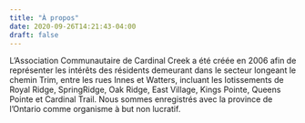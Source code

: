```yaml
---
title: "À propos"
date: 2020-09-26T14:21:43-04:00
draft: false
---
```


L’Association Communautaire de Cardinal Creek a été créée en 2006 afin de représenter les intérêts des résidents
demeurant dans le secteur longeant le chemin Trim, entre les rues Innes et Watters, incluant les lotissements
de Royal Ridge, SpringRidge, Oak Ridge, East Village, Kings Pointe, Queens Pointe et Cardinal Trail.
Nous sommes enregistrés avec la province de l’Ontario comme organisme à but non lucratif.
